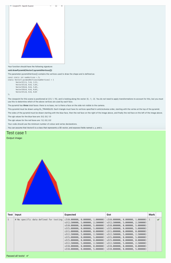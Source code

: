 ![alt text](https://github.com/trishalapiz/CS373-2021/blob/main/mid-semester-test/q3/question-three.png?raw=true)
![alt text](https://github.com/trishalapiz/CS373-2021/blob/main/mid-semester-test/q3/answer-three.png?raw=true)
